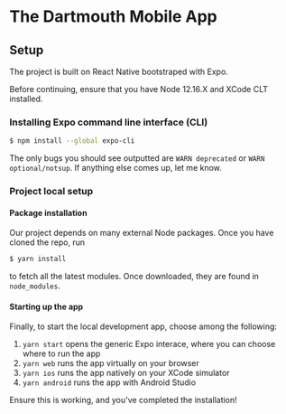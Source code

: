 # The Dartmouth Mobile App

## Setup

The project is built on React Native bootstraped with Expo.

Before continuing, ensure that you have Node 12.16.X and XCode CLT installed.

### Installing Expo command line interface (CLI)

```bash
$ npm install --global expo-cli
```

The only bugs you should see outputted are `WARN deprecated` or `WARN optional/notsup`. If anything else comes up, let me know.

### Project local setup

#### Package installation

Our project depends on many external Node packages. Once you have cloned the repo, run

```bash
$ yarn install
```

to fetch all the latest modules. Once downloaded, they are found in `node_modules`.

#### Starting up the app

Finally, to start the local development app, choose among the following:

1. `yarn start` opens the generic Expo interace, where you can choose where to run the app
2. `yarn web` runs the app virtually on your browser
3. `yarn ios` runs the app natively on your XCode simulator
4. `yarn android` runs the app with Android Studio

Ensure this is working, and you've completed the installation!
